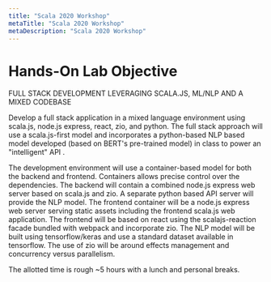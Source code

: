 ```yaml
---
title: "Scala 2020 Workshop"
metaTitle: "Scala 2020 Workshop"
metaDescription: "Scala 2020 Workshop"
---
```


# Hands-On Lab Objective

FULL STACK DEVELOPMENT LEVERAGING SCALA.JS, ML/NLP AND A MIXED CODEBASE

Develop a full stack application in a mixed language environment using scala.js, node.js express, react, zio, and python. The full stack approach will use a scala.js-first model and incorporates a python-based NLP based model developed (based on BERT's pre-trained model) in class to power an "intelligent" API .

The development environment will use a container-based model for both the backend and frontend. Containers allows precise control over the dependencies. The backend will contain a combined node.js express web server based on scala.js and zio. A separate python based API server will provide the NLP model. The frontend container will be a node.js express web server serving static assets including the frontend scala.js web application. The frontend will be based on react using the scalajs-reaction facade bundled with webpack and incorporate zio. The NLP model will be built using tensorflow/keras and use a standard dataset available in tensorflow. The use of zio will be around effects management and concurrency versus parallelism.

The allotted time is rough ~5 hours with a lunch and personal breaks.
